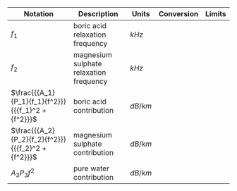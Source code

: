 Notation | Description | Units | Conversion | Limits |
--- | --- | --- | --- | ---
$f_{1}$ | boric acid relaxation frequency | $kHz$ | |
$f_{2}$ | magnesium sulphate relaxation frequency | $kHz$ | |
$\frac{{{A_1}{P_1}{f_1}{f^2}}}{{{f_1}^2 + {f^2}}}$ | boric acid contribution  | $dB/km$ | | 
$\frac{{{A_2}{P_2}{f_2}{f^2}}}{{{f_2}^2 + {f^2}}}$ | magnesium sulphate contribution | $dB/km$ | |
${A_3}{P_3}{f^2}$ | pure water contribution | $dB/km$ | |
